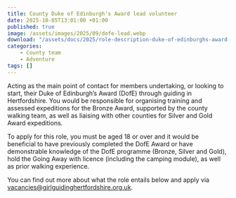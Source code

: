 ```yaml
---
title: County Duke of Edinburgh's Award lead volunteer
date: 2025-10-05T13:01:00 +01:00
published: true
image: /assets/images/2025/09/dofe-lead.webp
download: "/assets/docs/2025/role-description-duke-of-edinburghs-award-lead-volunteer.pdf"
categories: 
    - County team
    - Adventure
tags: []
---
```

Acting as the main point of contact for members undertaking, or looking to start, their Duke of Edinburgh’s Award (DofE) through guiding in Hertfordshire. You would be responsible for organising training and assessed expeditions for the Bronze Award, supported by the county walking team, as well as liaising with other counties for Silver and Gold Award expeditions.

To apply for this role, you must be aged 18 or over and it would be beneficial to have previously completed the DofE Award or have demonstrable knowledge of the DofE programme (Bronze, Silver and Gold), hold the Going Away with licence (including the camping module), as well as prior walking experience.

You can find out more about what the role entails below and apply via <vacancies@girlguidinghertfordshire.org.uk>.
